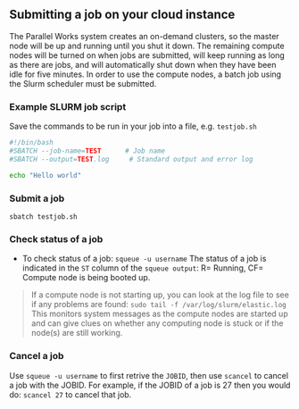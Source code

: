 ## Submitting a job on your cloud instance

The Parallel Works system creates an on-demand clusters, so the master node will be up and running until you shut it down. The remaining compute nodes will be turned on when jobs are submitted, will keep running as long as there are jobs, and will automatically shut down when they have been idle for five minutes. In order to use the compute nodes, a batch job using the Slurm scheduler must be submitted.

### Example SLURM job script

Save the commands to be run in your job into a file, e.g. `testjob.sh`

```sh
#!/bin/bash
#SBATCH --job-name=TEST      # Job name 
#SBATCH --output=TEST.log     # Standard output and error log     

echo "Hello world"
```

### Submit a job
`sbatch testjob.sh`


### Check status of a job
* To check status of a job: `squeue -u username`
The status of a job is indicated in the `ST` column of the `squeue output`: R= Running, CF= Compute node is being booted up.

> If a compute node is not starting up, you can look at the log file to see if any problems are found:
> `sudo tail -f /var/log/slurm/elastic.log`
> This monitors system messages as the compute nodes are started up and can give clues on whether any computing node is stuck or if the node(s) are still working.

### Cancel a job
Use `squeue -u username` to first retrive the `JOBID`, then use `scancel` to cancel a job with the JOBID. For example, if the JOBID of a job is 27 then you would do: `scancel 27` to cancel that job.
